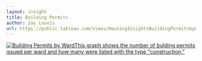 ```yaml
---
layout: insight
title: Building Permits
author: Jay Louvis
url: https://public.tableau.com/views/HousingInsightsBuildingPermitsbyWard/BuildingPermitsbyWard?:embed=y&:display_count=yes
---
```


<div class="embed-tableau">

<div class='tableauPlaceholder' id='viz1496634806842' style='position: relative'><noscript><a href='#'><img alt='Building Permits by WardThis graph shows the number of bulding permits issued per ward and how many were listed with the type &quot;construction.&quot; ' src='https:&#47;&#47;public.tableau.com&#47;static&#47;images&#47;Ho&#47;HousingInsightsBuildingPermitsbyWard&#47;BuildingPermitsbyWard&#47;1_rss.png' style='border: none' /></a></noscript><object class='tableauViz'  style='display:none;'><param name='host_url' value='https%3A%2F%2Fpublic.tableau.com%2F' /> <param name='site_root' value='' /><param name='name' value='HousingInsightsBuildingPermitsbyWard&#47;BuildingPermitsbyWard' /><param name='tabs' value='no' /><param name='toolbar' value='yes' /><param name='static_image' value='https:&#47;&#47;public.tableau.com&#47;static&#47;images&#47;Ho&#47;HousingInsightsBuildingPermitsbyWard&#47;BuildingPermitsbyWard&#47;1.png' /> <param name='animate_transition' value='yes' /><param name='display_static_image' value='yes' /><param name='display_spinner' value='yes' /><param name='display_overlay' value='yes' /><param name='display_count' value='yes' /></object></div>                <script type='text/javascript'>                    var divElement = document.getElementById('viz1496634806842');                    var vizElement = divElement.getElementsByTagName('object')[0];                    vizElement.style.width='100%';vizElement.style.height=(divElement.offsetWidth*0.75)+'px';                    var scriptElement = document.createElement('script');                    scriptElement.src = 'https://public.tableau.com/javascripts/api/viz_v1.js';                    vizElement.parentNode.insertBefore(scriptElement, vizElement);                </script>

</div>

<!--To link to the documentation about a specific datasource, you can do it like this: [Learn about REAC scores]({{site.baseurl}}/data/reac_scores.html). This should correspond to a file stored in the /docs/data folder, with .md changed to .html in the link.--> 